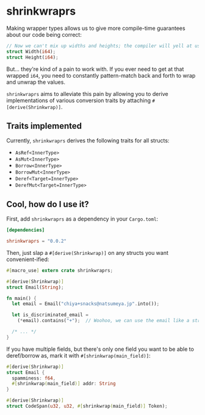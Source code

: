 # shrinkwraprs

Making wrapper types allows us to give more compile-time
guarantees about our code being correct:

```rust
// Now we can't mix up widths and heights; the compiler will yell at us!
struct Width(i64);
struct Height(i64);
```

But... they're kind of a pain to work with. If you ever need to get at
that wrapped `i64`, you need to constantly pattern-match back and forth
to wrap and unwrap the values.

`shrinkwraprs` aims to alleviate this pain by allowing you to derive
implementations of various conversion traits by attaching
`#[derive(Shrinkwrap)]`.

## Traits implemented

Currently, `shrinkwraprs` derives the following traits for all structs:

* `AsRef<InnerType>`
* `AsMut<InnerType>`
* `Borrow<InnerType>`
* `BorrowMut<InnerType>`
* `Deref<Target=InnerType>`
* `DerefMut<Target=InnerType>`

## Cool, how do I use it?

First, add `shrinkwraprs` as a dependency in your `Cargo.toml`:

```toml
[dependencies]

shrinkwraprs = "0.0.2"
```

Then, just slap a `#[derive(Shrinkwrap)]` on any structs you want
convenient-ified:

```rust
#[macro_use] extern crate shrinkwraprs;

#[derive(Shrinkwrap)]
struct Email(String);

fn main() {
  let email = Email("chiya+snacks@natsumeya.jp".into());

  let is_discriminated_email =
    (*email).contains("+");  // Woohoo, we can use the email like a string!

  /* ... */
}
```

If you have multiple fields, but there's only one field you want to be able
to deref/borrow as, mark it with `#[shrinkwrap(main_field)]`:

```rust
#[derive(Shrinkwrap)]
struct Email {
  spamminess: f64,
  #[shrinkwrap(main_field)] addr: String
}

#[derive(Shrinkwrap)]
struct CodeSpan(u32, u32, #[shrinkwrap(main_field)] Token);
```
